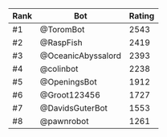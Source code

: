 Rank|Bot|Rating
---|---|---
#1|@ToromBot|2543
#2|@RaspFish|2419
#3|@OceanicAbyssalord|2393
#4|@colinbot|2238
#5|@OpeningsBot|1912
#6|@Groot123456|1727
#7|@DavidsGuterBot|1553
#8|@pawnrobot|1261
